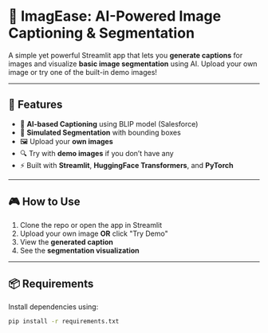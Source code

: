 # 🧠 ImagEase: AI-Powered Image Captioning & Segmentation

A simple yet powerful Streamlit app that lets you **generate captions** for images and visualize **basic image segmentation** using AI. Upload your own image or try one of the built-in demo images!

---

## 🚀 Features

- 🤖 **AI-based Captioning** using BLIP model (Salesforce)
- 🧩 **Simulated Segmentation** with bounding boxes
- 🖼️ Upload your **own images**
- 🔍 Try with **demo images** if you don’t have any
- ⚡ Built with **Streamlit**, **HuggingFace Transformers**, and **PyTorch**

---

## 🎮 How to Use

1. Clone the repo or open the app in Streamlit
2. Upload your own image **OR** click "Try Demo"
3. View the **generated caption**
4. See the **segmentation visualization**

---

## 📦 Requirements

Install dependencies using:

```bash
pip install -r requirements.txt
